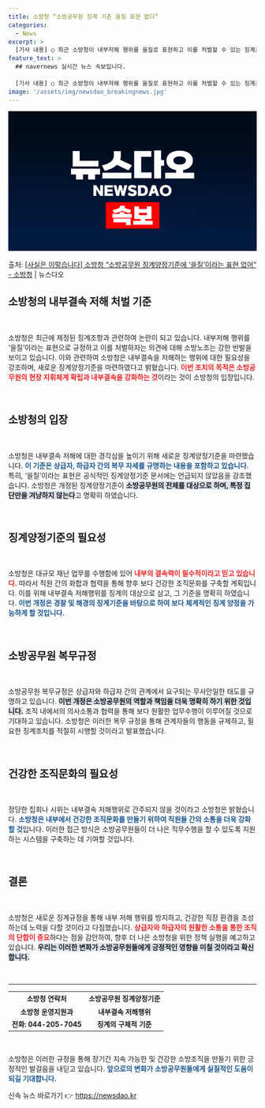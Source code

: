 ```yaml
---
title: 소방청 “소방공무원 징계 기준 을질 표현 없다”
categories:
  - News
excerpt: >
  [기사 내용] ○ 최근 소방청이 내부저해 행위를 을질로 표현하고 이를 처벌할 수 있는 징계조항을 만들어 논란…
feature_text: >
  ## navernews 실시간 뉴스 속보입니다.

  [기사 내용] ○ 최근 소방청이 내부저해 행위를 을질로 표현하고 이를 처벌할 수 있는 징계조항을 만들어 논란…
image: '/assets/img/newsdao_breakingnews.jpg'
---
```


![뉴스다오 속보](/assets/img/newsdao_breakingnews.jpg)

<p>출처: <a href="https://newsdao.kr/2253" rel="dofollow">[사실은 이렇습니다] 소방청 “소방공무원 징계양정기준에 ‘을질’이라는 표현 없어” - 소방청</a> | 뉴스다오</p>

<h2 data-ke-size="size26">소방청의 내부결속 저해 처벌 기준</h2>

<p data-ke-size="size16">&nbsp;</p>

소방청은 최근에 제정된 징계조항과 관련하여 논란이 되고 있습니다. 내부저해 행위를 ‘을질’이라는 표현으로 규정하고 이를 처벌하자는 의견에 대해 소방노조는 강한 반발을 보이고 있습니다. 이와 관련하여 소방청은 내부결속을 저해하는 행위에 대한 필요성을 강조하며, 새로운 징계양정기준을 마련하였다고 밝혔습니다. <b><span style="color: #ee2323;">이번 조치의 목적은 소방공무원의 현장 지휘체계 확립과 내부결속을 강화하는 것</span></b>이라는 것이 소방청의 입장입니다.

<p data-ke-size="size16">&nbsp;</p>

## 소방청의 입장

<p data-ke-size="size16">&nbsp;</p>

소방청은 내부결속 저해에 대한 경각심을 높이기 위해 새로운 징계양정기준을 마련했습니다. <b><span style="color: #1a5490;">이 기준은 상급자, 하급자 간의 복무 자세를 규명하는 내용을 포함하고 있습니다.</span></b> 특히, ‘을질’이라는 표현은 공식적인 징계양정기준 문서에는 언급되지 않았음을 강조했습니다. 소방청은 개정된 징계양정기준이 <b><span style="background-color: #21538527;">소방공무원의 전체를 대상으로 하며, 특정 집단만을 겨냥하지 않는다</span></b>고 명확히 하였습니다.

<p data-ke-size="size16">&nbsp;</p>

## 징계양정기준의 필요성

<p data-ke-size="size16">&nbsp;</p>

소방청은 대규모 재난 업무를 수행함에 있어 <b><span style="color: #ee2323;">내부의 결속력이 필수적이라고 믿고 있습니다.</span></b> 따라서 직원 간의 화합과 협력을 통해 향후 보다 건강한 조직문화를 구축할 계획입니다. 이를 위해 내부결속 저해행위를 징계의 대상으로 삼고, 그 기준을 명확히 하였습니다. <b><span style="color: #1a5490;">이번 개정은 경찰 및 해경의 징계기준을 바탕으로 하여 보다 체계적인 징계 양정을 가능하게 할 것입니다.</span></b>

<p data-ke-size="size16">&nbsp;</p>

## 소방공무원 복무규정

<p data-ke-size="size16">&nbsp;</p>

소방공무원 복무규정은 상급자와 하급자 간의 관계에서 요구되는 무사안일한 태도를 규명하고 있습니다. <b><span style="background-color: #21538527;">이번 개정은 소방공무원의 역할과 책임을 더욱 명확히 하기 위한 것입니다.</span></b> 조직 내에서의 의사소통과 협력을 통해 보다 원활한 업무수행이 이루어질 것으로 기대하고 있습니다. 소방청은 이러한 복무 규정을 통해 관계자들의 행동을 규제하고, 필요한 징계조치를 적절히 시행할 것이라고 발표했습니다.

<p data-ke-size="size16">&nbsp;</p>

## 건강한 조직문화의 필요성

<p data-ke-size="size16">&nbsp;</p>

정당한 집회나 시위는 내부결속 저해행위로 간주되지 않을 것이라고 소방청은 밝혔습니다. <b><span style="color: #1a5490;">소방청은 내부에서 건강한 조직문화를 만들기 위하여 직원들 간의 소통을 더욱 강화할 것</span></b>입니다. 이러한 접근 방식은 소방공무원들이 더 나은 직무수행을 할 수 있도록 지원하는 시스템을 구축하는 데 기여할 것입니다.

<p data-ke-size="size16">&nbsp;</p>

## 결론

<p data-ke-size="size16">&nbsp;</p>

소방청은 새로운 징계규정을 통해 내부 저해 행위를 방지하고, 건강한 직장 환경을 조성하는데 노력을 다할 것이라고 다짐했습니다. <b><span style="color: #ee2323;">상급자와 하급자의 원활한 소통을 통한 조직의 단합이 중요</span></b>하다는 점을 감안하여, 향후 더 나은 소방청을 위한 정책 실행을 예고하고 있습니다. <b><span style="background-color: #21538527;">우리는 이러한 변화가 소방공무원들에게 긍정적인 영향을 미칠 것이라고 확신합니다.</span></b>

<p data-ke-size="size16">&nbsp;</p>

<hr>

<table style="width: 100%; border-collapse: collapse;">
    <tr>
        <td style="text-align: center; height: 23px;"><b>소방청 연락처</b></td>
        <td style="text-align: center; height: 23px;"><b>소방공무원 징계양정기준</b></td>
    </tr>
    <tr>
        <td style="text-align: center; height: 17px;"><b>소방청 운영지원과</b></td>
        <td style="text-align: center; height: 17px;"><b>내부결속 저해행위</b></td>
    </tr>
    <tr>
        <td style="text-align: center; height: 17px;"><b>전화: 044-205-7045</b></td>
        <td style="text-align: center; height: 17px;"><b>징계의 구체적 기준</b></td>
    </tr>
</table>

<p data-ke-size="size16">&nbsp;</p>

소방청은 이러한 규정을 통해 장기간 지속 가능한 및 건강한 소방조직을 만들기 위한 긍정적인 발걸음을 내딛고 있습니다. <b><span style="color: #1a5490;">앞으로의 변화가 소방공무원들에게 실질적인 도움이 되길 기대합니다.</span></b> 

신속 뉴스 바로가기 👉 <a href="https://newsdao.kr" rel="dofollow">https://newsdao.kr</a>


